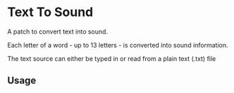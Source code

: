 # Text To Sound
A patch to convert text into sound.

Each letter of a word - up to 13 letters - is converted into sound information.

The text source can either be typed in or read from a plain text (.txt) file

## Usage
